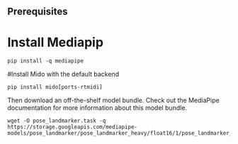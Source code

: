 ## Prerequisites 

# Install Mediapip
```
pip install -q mediapipe
```
#Install Mido with the default backend
```
pip install mido[ports-rtmidi]
```
Then download an off-the-shelf model bundle. Check out the MediaPipe documentation for more information about this model bundle.

```
wget -O pose_landmarker.task -q https://storage.googleapis.com/mediapipe-models/pose_landmarker/pose_landmarker_heavy/float16/1/pose_landmarker_heavy.task
```
